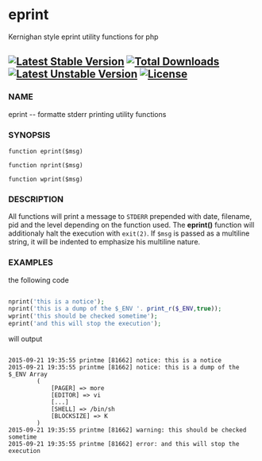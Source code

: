 # eprint
Kernighan style eprint utility functions for php

[![Latest Stable Version](https://poser.pugx.org/zzengineer/eprint/v/stable)](https://packagist.org/packages/zzengineer/eprint) [![Total Downloads](https://poser.pugx.org/zzengineer/eprint/downloads)](https://packagist.org/packages/zzengineer/eprint) [![Latest Unstable Version](https://poser.pugx.org/zzengineer/eprint/v/unstable)](https://packagist.org/packages/zzengineer/eprint) [![License](https://poser.pugx.org/zzengineer/eprint/license)](http://opensource.org/licenses/MIT)
---
### NAME
eprint -- formatte stderr printing utility functions

### SYNOPSIS

`function eprint($msg)`

`function nprint($msg)`

`function wprint($msg)`

### DESCRIPTION

All functions will print a message to `STDERR` prepended with date, filename, pid and the level depending on the function used. The **eprint()** function will additionaly halt the execution with `exit(2)`. If `$msg` is passed as a multiline string, it will be indented to emphasize his multiline nature.

### EXAMPLES

the following code

```php

nprint('this is a notice');
nprint('this is a dump of the $_ENV '. print_r($_ENV,true));
wprint('this should be checked sometime');
eprint('and this will stop the execution');

```

will output

```

2015-09-21 19:35:55 printme [81662] notice: this is a notice
2015-09-21 19:35:55 printme [81662] notice: this is a dump of the $_ENV Array
        (
            [PAGER] => more
            [EDITOR] => vi
            [...]
            [SHELL] => /bin/sh
            [BLOCKSIZE] => K
        )
2015-09-21 19:35:55 printme [81662] warning: this should be checked sometime
2015-09-21 19:35:55 printme [81662] error: and this will stop the execution

```
